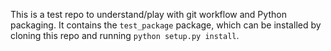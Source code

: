 
This is a test repo to understand/play with git workflow and Python packaging. It contains the `test_package` package, which can be installed by cloning this repo and running `python setup.py install`.